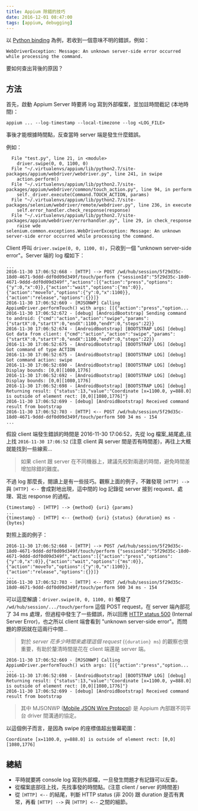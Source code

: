 ```yaml
---
title: Appium 除錯的技巧
date: 2016-12-01 08:47:00
tags: [appium, debugging]
---
```


以 [Python binding][appium-python-client] 為例，若收到一個意味不明的錯誤，例如：

    WebDriverException: Message: An unknown server-side error occurred while processing the command.

要如何查出背後的原因？

<!-- more -->

## 方法

首先，啟動 Appium Server 時要將 log 寫到外部檔案，並加註時間截記 (本地時間)：

    appium ... --log-timestamp --local-timezone --log <LOG_FILE>

事後才能根據時間點，反查當時 server 端是發生什麼錯誤。

例如：

```
  File "test.py", line 21, in <module>
    driver.swipe(0, 0, 1100, 0)
  File "~/.virtualenvs/appium/lib/python2.7/site-packages/appium/webdriver/webdriver.py", line 241, in swipe
    action.perform()
  File "~/.virtualenvs/appium/lib/python2.7/site-packages/appium/webdriver/common/touch_action.py", line 94, in perform
    self._driver.execute(Command.TOUCH_ACTION, params)
  File "~/.virtualenvs/appium/lib/python2.7/site-packages/selenium/webdriver/remote/webdriver.py", line 236, in execute
    self.error_handler.check_response(response)
  File "~/.virtualenvs/appium/lib/python2.7/site-packages/appium/webdriver/errorhandler.py", line 29, in check_response
    raise wde
selenium.common.exceptions.WebDriverException: Message: An unknown server-side error occurred while processing the command.
```

Client 呼叫 `driver.swipe(0, 0, 1100, 0)`，只收到一個 "unknown server-side error"。Server 端的 log 檔如下：

```
...
2016-11-30 17:06:52:668 - [HTTP] --> POST /wd/hub/session/5f29d35c-18d0-4671-9ddd-ddf0d09d349f/touch/perform {"sessionId":"5f29d35c-18d0-4671-9ddd-ddf0d09d349f","actions":[{"action":"press","options":{"y":0,"x":0}},{"action":"wait","options":{"ms":0}},{"action":"moveTo","options":{"y":0,"x":1100}},{"action":"release","options":{}}]}
2016-11-30 17:06:52:669 - [MJSONWP] Calling AppiumDriver.performTouch() with args: [[{"action":"press","option...
2016-11-30 17:06:52:672 - [debug] [AndroidBootstrap] Sending command to android: {"cmd":"action","action":"swipe","params":{"startX":0,"startY":0,"endX":1100,"endY":0,"steps":22}}
2016-11-30 17:06:52:674 - [AndroidBootstrap] [BOOTSTRAP LOG] [debug] Got data from client: {"cmd":"action","action":"swipe","params":{"startX":0,"startY":0,"endX":1100,"endY":0,"steps":22}}
2016-11-30 17:06:52:675 - [AndroidBootstrap] [BOOTSTRAP LOG] [debug] Got command of type ACTION
2016-11-30 17:06:52:675 - [AndroidBootstrap] [BOOTSTRAP LOG] [debug] Got command action: swipe
2016-11-30 17:06:52:690 - [AndroidBootstrap] [BOOTSTRAP LOG] [debug] Display bounds: [0,0][1080,1776]
2016-11-30 17:06:52:692 - [AndroidBootstrap] [BOOTSTRAP LOG] [debug] Display bounds: [0,0][1080,1776]
2016-11-30 17:06:52:698 - [AndroidBootstrap] [BOOTSTRAP LOG] [debug] Returning result: {"status":13,"value":"Coordinate [x=1100.0, y=888.0] is outside of element rect: [0,0][1080,1776]"}
2016-11-30 17:06:52:699 - [debug] [AndroidBootstrap] Received command result from bootstrap
2016-11-30 17:06:52:703 - [HTTP] <-- POST /wd/hub/session/5f29d35c-18d0-4671-9ddd-ddf0d09d349f/touch/perform 500 34 ms - 154
...
```

假設 client 端發生錯誤的時間是 2016-11-30 17:06:52，先從 log 檔案_結尾處_往上找 `2016-11-30 17:06:52` (注意 client 與 server 間是否有時間差)，再往上大概就能找到一些線索...

> <i class="fa fa-lightbulb-o fa-3x"></i>
> 如果 client 跟 server 在不同機器上，建議先校對兩邊的時間，避免時間差增加除錯的難度。

不過 log 那麼長，閱讀上是有一些技巧。觀察上面的例子，不難發現 `[HTTP] -->` 與 `[HTTP] <--` 會成對地出現，這中間的 log 記錄從 server 接到 request、處理、寫出 response 的過程。

    {timestamp} - [HTTP] --> {method} {uri} {params}
    ...
    {timestamp} - [HTTP] <-- {method} {uri} {status} {duration} ms - {bytes}

對照上面的例子：

```
2016-11-30 17:06:52:668 - [HTTP] --> POST /wd/hub/session/5f29d35c-18d0-4671-9ddd-ddf0d09d349f/touch/perform {"sessionId":"5f29d35c-18d0-4671-9ddd-ddf0d09d349f","actions":[{"action":"press","options":{"y":0,"x":0}},{"action":"wait","options":{"ms":0}},{"action":"moveTo","options":{"y":0,"x":1100}},{"action":"release","options":{}}]}
...
2016-11-30 17:06:52:703 - [HTTP] <-- POST /wd/hub/session/5f29d35c-18d0-4671-9ddd-ddf0d09d349f/touch/perform 500 34 ms - 154
```

可以這麼解讀：`driver.swipe(0, 0, 1100, 0)` 觸發了 `/wd/hub/session/.../touch/perform` 這個 POST request，在 server 端內部花了 34 ms 處理，但過程中發生了一些錯誤，所以回應 [HTTP status 500][http-500] (Internal Server Error)，也之所以 client 端會看到 "unknown server-side error"。而問題的原因就在這兩行中間...

> <i class="fa fa-sticky-note-o fa-3x"></i>
> 對於 _server 花多少時間來處理這個 request_ (`{duration} ms`) 的觀察也很重要，有助於釐清時間是花在 client 端還是 server 端。

```
2016-11-30 17:06:52:669 - [MJSONWP] Calling AppiumDriver.performTouch() with args: [[{"action":"press","option...
...
2016-11-30 17:06:52:698 - [AndroidBootstrap] [BOOTSTRAP LOG] [debug] Returning result: {"status":13,"value":"Coordinate [x=1100.0, y=888.0] is outside of element rect: [0,0][1080,1776]"}
2016-11-30 17:06:52:699 - [debug] [AndroidBootstrap] Received command result from bootstrap
```

> <i class="fa fa-lightbulb-o fa-3x"></i>
> 其中 MJSONWP ([Mobile JSON Wire Protocol][mjsonwp]) 是 Appium 內部跟不同平台 driver 間溝通的協定。 

以這個例子而言，是因為 swipe 的座標值超出螢幕範圍：

    Coordinate [x=1100.0, y=888.0] is outside of element rect: [0,0][1080,1776]

## 總結

 * 平時就要將 console log 寫到外部檔，一旦發生問題才有記錄可以反查。
 * 從檔案底部往上找，先找事發的時間點。(注意 client / server 的時間差)
 * 從 `[HTTP] <--` 的結尾，判斷 HTTP status (非 200) 跟 duration 是否有異常，再看 `[HTTP] -->` 與 `[HTTP] <--` 之間的細節。

 [appium-python-client]: https://github.com/appium/python-client
 [http-500]: https://en.wikipedia.org/wiki/List_of_HTTP_status_codes#500
 [mjsonwp]: https://github.com/appium/appium-base-driver/tree/master/lib/mjsonwp

